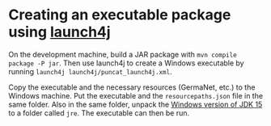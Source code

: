 # Creating an executable package using [launch4j](http://launch4j.sourceforge.net/)

On the development machine, build a JAR package with `mvn compile package -P jar`.  Then use launch4j to create a Windows executable by running `launch4j launch4j/puncat_launch4j.xml`.

Copy the executable and the necessary resources (GermaNet, etc.) to the Windows machine.  Put the executable and the `resourcepaths.json` file in the same folder.  Also in the same folder, unpack the [Windows version of JDK 15](https://jdk.java.net/15/) to a folder called `jre`.  The executable can then be run.
